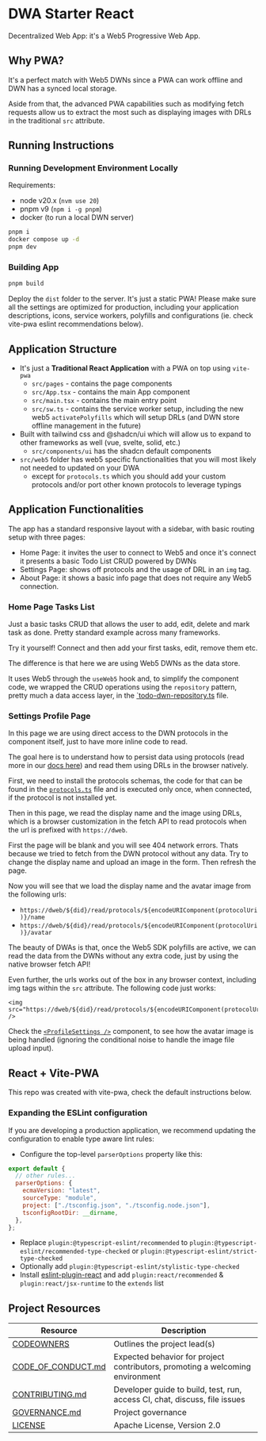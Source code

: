 # DWA Starter React

Decentralized Web App: it's a Web5 Progressive Web App.

## Why PWA?

It's a perfect match with Web5 DWNs since a PWA can work offline and DWN has a synced local storage.

Aside from that, the advanced PWA capabilities such as modifying fetch requests allow us to extract the most such as displaying images with DRLs in the traditional `src` attribute.

## Running Instructions

### Running Development Environment Locally

Requirements:

- node v20.x (`nvm use 20`)
- pnpm v9 (`npm i -g pnpm`)
- docker (to run a local DWN server)

```sh
pnpm i
docker compose up -d
pnpm dev
```

### Building App

```sh
pnpm build
```

Deploy the `dist` folder to the server. It's just a static PWA! Please make sure all the settings are optimized for production, including your application descriptions, icons, service workers, polyfills and configurations (ie. check vite-pwa eslint recommendations below).

## Application Structure

- It's just a **Traditional React Application** with a PWA on top using `vite-pwa`
  - `src/pages` - contains the page components
  - `src/App.tsx` - contains the main App component
  - `src/main.tsx` - contains the main entry point
  - `src/sw.ts` - contains the service worker setup, including the new web5 `activatePolyfills` which will setup DRLs (and DWN store offline management in the future)
- Built with tailwind css and @shadcn/ui which will allow us to expand to other frameworks as well (vue, svelte, solid, etc.)
  - `src/components/ui` has the shadcn default components
- `src/web5` folder has web5 specific functionalities that you will most likely not needed to updated on your DWA
  - except for `protocols.ts` which you should add your custom protocols and/or port other known protocols to leverage typings

## Application Functionalities

The app has a standard responsive layout with a sidebar, with basic routing setup with three pages:

- Home Page: it invites the user to connect to Web5 and once it's connect it presents a basic Todo List CRUD powered by DWNs
- Settings Page: shows off protocols and the usage of DRL in an `img` tag.
- About Page: it shows a basic info page that does not require any Web5 connection.

### Home Page Tasks List

Just a basic tasks CRUD that allows the user to add, edit, delete and mark task as done. Pretty standard example across many frameworks.

Try it yourself! Connect and then add your first tasks, edit, remove them etc.

The difference is that here we are using Web5 DWNs as the data store.

It uses Web5 through the `useWeb5` hook and, to simplify the component code, we wrapped the CRUD operations using the `repository` pattern, pretty much a data access layer, in the [`todo-dwn-repository.ts](./src/lib/todo-dwn-repository.ts) file.

### Settings Profile Page

In this page we are using direct access to the DWN protocols in the component itself, just to have more inline code to read.

The goal here is to understand how to persist data using protocols (read more in our [docs here](https://developer.tbd.website/docs/web5/learn/protocolss)) and read them using DRLs in the browser natively.

First, we need to install the protocols schemas, the code for that can be found in the [`protocols.ts`](./src/web5/protocols.ts) file and is executed only once, when connected, if the protocol is not installed yet.

Then in this page, we read the display name and the image using DRLs, which is a browser customization in the fetch API to read protocols when the url is prefixed with `https://dweb`.

First the page will be blank and you will see 404 network errors. Thats because we tried to fetch from the DWN protocol without any data. Try to change the display name and upload an image in the form. Then refresh the page.

Now you will see that we load the display name and the avatar image from the following urls:

- `https://dweb/${did}/read/protocols/${encodeURIComponent(protocolUri)}/name`
- `https://dweb/${did}/read/protocols/${encodeURIComponent(protocolUri)}/avatar`

The beauty of DWAs is that, once the Web5 SDK polyfills are active, we can read the data from the DWNs without any extra code, just by using the native browser fetch API!

Even further, the urls works out of the box in any browser context, including img tags within the `src` attribute. The following code just works:

```tsx
<img src="https://dweb/${did}/read/protocols/${encodeURIComponent(protocolUri)}/avatar" />
```

Check the [`<ProfileSettings />`](./src/components/profile-settings.tsx#L147) component, to see how the avatar image is being handled (ignoring the conditional noise to handle the image file upload input).

## React + Vite-PWA

This repo was created with vite-pwa, check the default instructions below.

### Expanding the ESLint configuration

If you are developing a production application, we recommend updating the configuration to enable type aware lint rules:

- Configure the top-level `parserOptions` property like this:

```js
export default {
  // other rules...
  parserOptions: {
    ecmaVersion: "latest",
    sourceType: "module",
    project: ["./tsconfig.json", "./tsconfig.node.json"],
    tsconfigRootDir: __dirname,
  },
};
```

- Replace `plugin:@typescript-eslint/recommended` to `plugin:@typescript-eslint/recommended-type-checked` or `plugin:@typescript-eslint/strict-type-checked`
- Optionally add `plugin:@typescript-eslint/stylistic-type-checked`
- Install [eslint-plugin-react](https://github.com/jsx-eslint/eslint-plugin-react) and add `plugin:react/recommended` & `plugin:react/jsx-runtime` to the `extends` list

## Project Resources

| Resource                                   | Description                                                                   |
| ------------------------------------------ | ----------------------------------------------------------------------------- |
| [CODEOWNERS](./CODEOWNERS)                 | Outlines the project lead(s)                                                  |
| [CODE_OF_CONDUCT.md](./CODE_OF_CONDUCT.md) | Expected behavior for project contributors, promoting a welcoming environment |
| [CONTRIBUTING.md](./CONTRIBUTING.md)       | Developer guide to build, test, run, access CI, chat, discuss, file issues    |
| [GOVERNANCE.md](./GOVERNANCE.md)           | Project governance                                                            |
| [LICENSE](./LICENSE)                       | Apache License, Version 2.0                                                   |
